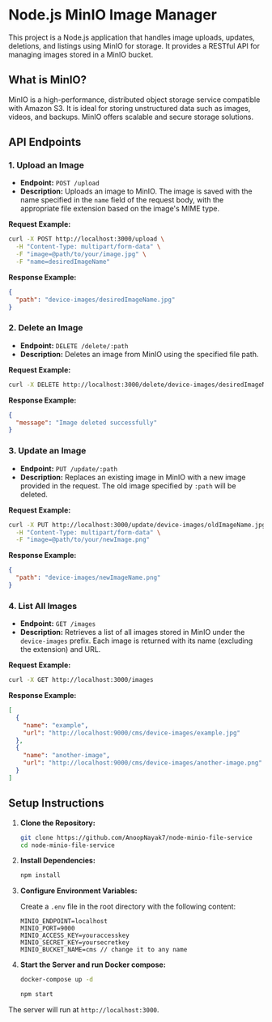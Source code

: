 
# Node.js MinIO Image Manager

This project is a Node.js application that handles image uploads, updates, deletions, and listings using MinIO for storage. It provides a RESTful API for managing images stored in a MinIO bucket.

## What is MinIO?

MinIO is a high-performance, distributed object storage service compatible with Amazon S3. It is ideal for storing unstructured data such as images, videos, and backups. MinIO offers scalable and secure storage solutions.

## API Endpoints

### 1. Upload an Image

- **Endpoint:** `POST /upload`
- **Description:** Uploads an image to MinIO. The image is saved with the name specified in the `name` field of the request body, with the appropriate file extension based on the image's MIME type.

**Request Example:**

```sh
curl -X POST http://localhost:3000/upload \
  -H "Content-Type: multipart/form-data" \
  -F "image=@path/to/your/image.jpg" \
  -F "name=desiredImageName"
```

**Response Example:**

```json
{
  "path": "device-images/desiredImageName.jpg"
}
```

### 2. Delete an Image

- **Endpoint:** `DELETE /delete/:path`
- **Description:** Deletes an image from MinIO using the specified file path.

**Request Example:**

```sh
curl -X DELETE http://localhost:3000/delete/device-images/desiredImageName.jpg
```

**Response Example:**

```json
{
  "message": "Image deleted successfully"
}
```

### 3. Update an Image

- **Endpoint:** `PUT /update/:path`
- **Description:** Replaces an existing image in MinIO with a new image provided in the request. The old image specified by `:path` will be deleted.

**Request Example:**

```sh
curl -X PUT http://localhost:3000/update/device-images/oldImageName.jpg \
  -H "Content-Type: multipart/form-data" \
  -F "image=@path/to/your/newImage.png"
```

**Response Example:**

```json
{
  "path": "device-images/newImageName.png"
}
```

### 4. List All Images

- **Endpoint:** `GET /images`
- **Description:** Retrieves a list of all images stored in MinIO under the `device-images` prefix. Each image is returned with its name (excluding the extension) and URL.

**Request Example:**

```sh
curl -X GET http://localhost:3000/images
```

**Response Example:**

```json
[
  {
    "name": "example",
    "url": "http://localhost:9000/cms/device-images/example.jpg"
  },
  {
    "name": "another-image",
    "url": "http://localhost:9000/cms/device-images/another-image.png"
  }
]
```

## Setup Instructions

1. **Clone the Repository:**

    ```sh
    git clone https://github.com/AnoopNayak7/node-minio-file-service
    cd node-minio-file-service
    ```

2. **Install Dependencies:**

    ```sh
    npm install
    ```

3. **Configure Environment Variables:**

    Create a `.env` file in the root directory with the following content:

    ```env
    MINIO_ENDPOINT=localhost
    MINIO_PORT=9000
    MINIO_ACCESS_KEY=youraccesskey
    MINIO_SECRET_KEY=yoursecretkey
    MINIO_BUCKET_NAME=cms // change it to any name
    ```

4. **Start the Server and run Docker compose:**
    ```sh
    docker-compose up -d
    ```
      
    ```sh
    npm start
    ```

The server will run at `http://localhost:3000`.
